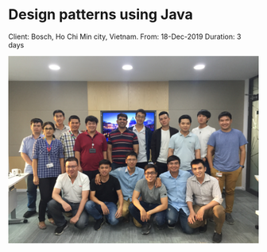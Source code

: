 # Design patterns using Java

Client: Bosch, Ho Chi Min city, Vietnam.
From: 18-Dec-2019
Duration: 3 days

<img src="./IMG-1101.JPG" style="width: 100vw">

